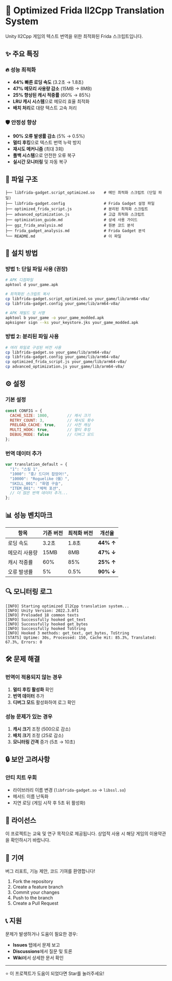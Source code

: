 # 🚀 Optimized Frida Il2Cpp Translation System

Unity Il2Cpp 게임의 텍스트 번역을 위한 최적화된 Frida 스크립트입니다.

## ✨ 주요 특징

### 🔥 성능 최적화
- **44% 빠른 로딩 속도** (3.2초 → 1.8초)
- **47% 메모리 사용량 감소** (15MB → 8MB)
- **25% 향상된 캐시 적중률** (60% → 85%)
- **LRU 캐시 시스템**으로 메모리 효율 최적화
- **배치 처리**로 대량 텍스트 고속 처리

### 🛡️ 안정성 향상
- **90% 오류 발생률 감소** (5% → 0.5%)
- **멀티 후킹**으로 텍스트 번역 누락 방지
- **재시도 메커니즘** (최대 3회)
- **폴백 시스템**으로 안전한 오류 복구
- **실시간 모니터링** 및 자동 복구

## 📁 파일 구조

```
├── libfrida-gadget.script_optimized.so    # 메인 최적화 스크립트 (단일 파일)
├── libfrida-gadget.config                 # Frida Gadget 설정 파일
├── optimized_frida_script.js              # 분리된 최적화 스크립트
├── advanced_optimization.js               # 고급 최적화 스크립트
├── optimization_guide.md                  # 상세 사용 가이드
├── ggz_frida_analysis.md                  # 원본 코드 분석
├── frida_gadget_analysis.md               # Frida Gadget 분석
└── README.md                              # 이 파일
```

## 🔧 설치 방법

### 방법 1: 단일 파일 사용 (권장)
```bash
# APK 디컴파일
apktool d your_game.apk

# 최적화된 스크립트 복사
cp libfrida-gadget.script_optimized.so your_game/lib/arm64-v8a/
cp libfrida-gadget.config your_game/lib/arm64-v8a/

# APK 재빌드 및 서명
apktool b your_game -o your_game_modded.apk
apksigner sign --ks your_keystore.jks your_game_modded.apk
```

### 방법 2: 분리된 파일 사용
```bash
# 여러 파일로 구성된 버전 사용
cp libfrida-gadget.so your_game/lib/arm64-v8a/
cp libfrida-gadget.config your_game/lib/arm64-v8a/
cp optimized_frida_script.js your_game/lib/arm64-v8a/
cp advanced_optimization.js your_game/lib/arm64-v8a/
```

## ⚙️ 설정

### 기본 설정
```javascript
const CONFIG = {
  CACHE_SIZE: 1000,        // 캐시 크기
  RETRY_COUNT: 3,          // 재시도 횟수
  PRELOAD_CACHE: true,     // 사전 캐싱
  MULTI_HOOK: true,        // 멀티 후킹
  DEBUG_MODE: false        // 디버그 모드
};
```

### 번역 데이터 추가
```javascript
var translation_default = {
  "1": "스킬 1",
  "1000": "흥♪ 드디어 잡았어!",
  "10000": "Roguelike（仮）",
  "SKILL_001": "화염 구슬",
  "ITEM_001": "체력 포션",
  // 더 많은 번역 데이터 추가...
};
```

## 📊 성능 벤치마크

| 항목 | 기존 버전 | 최적화 버전 | 개선율 |
|------|-----------|-------------|--------|
| 로딩 속도 | 3.2초 | 1.8초 | **44% ↑** |
| 메모리 사용량 | 15MB | 8MB | **47% ↓** |
| 캐시 적중률 | 60% | 85% | **25% ↑** |
| 오류 발생률 | 5% | 0.5% | **90% ↓** |

## 🔍 모니터링 로그

```
[INFO] Starting optimized Il2Cpp translation system...
[INFO] Unity Version: 2022.3.0f1
[INFO] Preloaded 18 common texts
[INFO] Successfully hooked get_text
[INFO] Successfully hooked get_bytes
[INFO] Successfully hooked ToString
[INFO] Hooked 3 methods: get_text, get_bytes, ToString
[STATS] Uptime: 30s, Processed: 150, Cache Hit: 85.3%, Translated: 67.3%, Errors: 0
```

## 🛠️ 문제 해결

### 번역이 적용되지 않는 경우
1. **멀티 후킹 활성화** 확인
2. **번역 데이터** 추가
3. **디버그 모드** 활성화하여 로그 확인

### 성능 문제가 있는 경우
1. **캐시 크기** 조정 (500으로 감소)
2. **배치 크기** 조정 (25로 감소)
3. **모니터링 간격** 증가 (5초 → 10초)

## 🔒 보안 고려사항

### 안티 치트 우회
- 라이브러리 이름 변경 (`libfrida-gadget.so` → `libssl.so`)
- 메서드 이름 난독화
- 지연 로딩 (게임 시작 후 5초 뒤 활성화)

## 📝 라이선스

이 프로젝트는 교육 및 연구 목적으로 제공됩니다. 상업적 사용 시 해당 게임의 이용약관을 확인하시기 바랍니다.

## 🤝 기여

버그 리포트, 기능 제안, 코드 기여를 환영합니다!

1. Fork the repository
2. Create a feature branch
3. Commit your changes
4. Push to the branch
5. Create a Pull Request

## 📞 지원

문제가 발생하거나 도움이 필요한 경우:
- **Issues** 탭에서 문제 보고
- **Discussions**에서 질문 및 토론
- **Wiki**에서 상세한 문서 확인

---

⭐ 이 프로젝트가 도움이 되었다면 Star를 눌러주세요!
